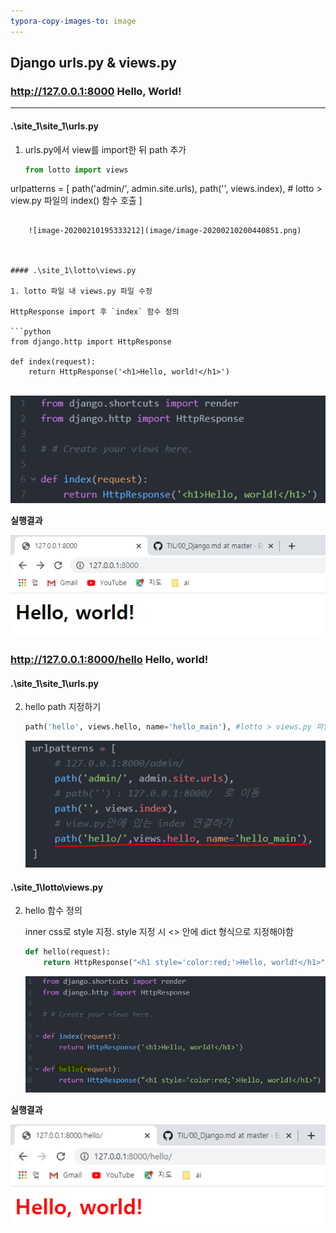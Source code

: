 ```yaml
---
typora-copy-images-to: image
---
```


## Django urls.py & views.py

### http://127.0.0.1:8000 Hello, World!

---

#### .\site_1\site_1\urls.py

1. urls.py에서 view를 import한 뒤 path 추가

   ```python
   from lotto import views
   
urlpatterns = [
   	path('admin/', admin.site.urls),
   	path('', views.index),   # lotto > view.py 파일의 index() 함수 호출
   ]
   ```
   
   ​	![image-20200210195333212](image/image-20200210200440851.png)



#### .\site_1\lotto\views.py

1. lotto 파일 내 views.py 파일 수정

   HttpResponse import 후 `index` 함수 정의

   ```python
   from django.http import HttpResponse
   
   def index(request):
       return HttpResponse('<h1>Hello, world!</h1>')
   ```

   ​	![image-20200210201048634](image/image-20200210201048634.png)



**실행결과**

![image-20200210201132919](image/image-20200210201132919.png)



### http://127.0.0.1:8000/hello Hello, world!

#### .\site_1\site_1\urls.py

2. hello path 지정하기

   ```python
   path('hello', views.hello, name='hello_main'), #lotto > views.py 파일의 hello() 함수 호출
   ```

   ![image-20200210201922451](image/image-20200210201922451.png)



#### .\site_1\lotto\views.py

2. hello 함수 정의

   inner css로 style 지정. style 지정 시 <> 안에 dict 형식으로 지정해야함

   ```python
   def hello(request):
       return HttpResponse("<h1 style='color:red;'>Hello, world!</h1>")
   ```

   ![image-20200210202020524](image/image-20200210202020524.png)



**실행결과**

![image-20200210202055989](image/image-20200210202055989.png)



